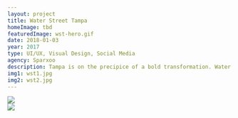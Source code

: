 ```yaml
---
layout: project
title: Water Street Tampa
homeImage: tbd
featuredImage: wst-hero.gif
date: 2018-01-03
year: 2017
type: UI/UX, Visual Design, Social Media
agency: Sparxoo
description: Tampa is on the precipice of a bold transformation. Water Street Tampa is a vibrant vision for the future of Tampa Bay and for the 23,000+ people who live, work, study, and visit the city each day. With Tampa creating new stories, we built a website to showcase the forthcoming experiences that the public can expect.
img1: wst1.jpg
img2: wst2.jpg
---
```


<div class="col-xs-12 about-work-items__item">
  <img src="{{ site.baseurl}}/assets/images/{{ page.img1 }}">
</div>
<div class="col-xs-12 about-work-items__item">
  <img src="{{ site.baseurl}}/assets/images/{{ page.img2 }}">
</div>